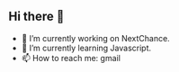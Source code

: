 ## Hi there 👋
- 🔭 I’m currently working on NextChance.
- 🌱 I’m currently learning Javascript.
- 📫 How to reach me: gmail
